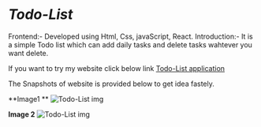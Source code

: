 # _**Todo-List**_

Frontend:- Developed using Html, Css, javaScript, React.
Introduction:- It is a simple Todo list which can add daily tasks and delete tasks wahtever you want delete.

If you want to try my website click below link
[Todo-List application](https://hartik123.github.io/Todo-List/)

The Snapshots of website is provided below to get idea fastely.


**Image1 **
![Todo-List img](https://user-images.githubusercontent.com/59147991/123962095-b51d0380-d9ce-11eb-9a61-c8529e564da1.png)

**Image 2**
![Todo-List img](https://user-images.githubusercontent.com/59147991/123962108-b8b08a80-d9ce-11eb-9048-23fb0bc68407.png)
